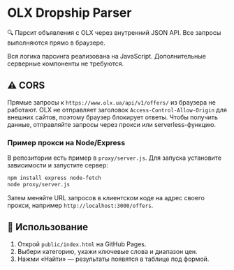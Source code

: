 # OLX Dropship Parser

🔍 Парсит объявления с OLX через внутренний JSON API. Все запросы выполняются прямо в браузере.

Вся логика парсинга реализована на JavaScript. Дополнительные серверные компоненты не требуются.

## ⚠️ CORS

Прямые запросы к `https://www.olx.ua/api/v1/offers/` из браузера не работают.
OLX не отправляет заголовок `Access-Control-Allow-Origin` для внешних сайтов,
поэтому браузер блокирует ответы. Чтобы получить данные, отправляйте запросы
через прокси или serverless-функцию.

### Пример прокси на Node/Express

В репозитории есть пример в `proxy/server.js`. Для запуска установите
зависимости и запустите сервер:

```bash
npm install express node-fetch
node proxy/server.js
```

Затем меняйте URL запросов в клиентском коде на адрес своего прокси, например
`http://localhost:3000/offers`.

## 🚀 Использование

1. Открой `public/index.html` на GitHub Pages.
2. Выбери категорию, укажи ключевые слова и диапазон цен.
3. Нажми «Найти» — результаты появятся в таблице под формой.
